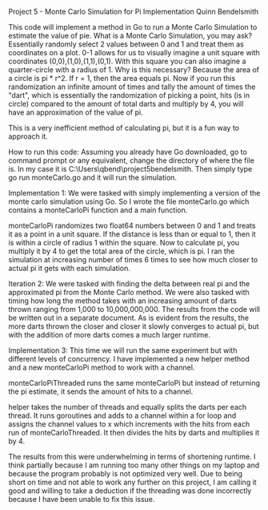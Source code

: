 Project 5 - Monte Carlo Simulation for Pi Implementation
Quinn Bendelsmith

This code will implement a method in Go to run a Monte Carlo Simulation to estimate the value of pie.  What is a Monte Carlo Simulation, you may ask? Essentially randomly select 2 values between 0 and 1 and treat them as coordinates on a plot. 0-1 allows for us to visually imagine a unit square with coordinates (0,0),(1,0),(1,1),(0,1). With this square you can also imagine a quarter-circle with a radius of 1. Why is this necessary? Because the area of a circle is pi * r^2. If r = 1, then the area equals pi. Now if you run this randomization an infinite amount of times and tally the amount of times the "dart", which is essentially the randomization of picking a point, hits (is in circle) compared to the amount of total darts and multiply by 4, you will have an approximation of the value of pi.

This is a very inefficient method of calculating pi, but it is a fun way to approach it.

How to run this code: Assuming you already have Go downloaded, go to command prompt or any equivalent, change the directory of where the file is. In my case it is C:\Users\qbend\project5bendelsmith. Then simply type go run monteCarlo.go and it will run the simulation.

Implementation 1: We were tasked with simply implementing a version of the monte carlo simulation using Go. So I wrote the file monteCarlo.go which contains a monteCarloPi function and a main function.

monteCarloPi randomizes two float64 numbers between 0 and 1 and treats it as a point in a unit square. If the distance is less than or equal to 1, then it is within a circle of radius 1 within the square. Now to calculate pi, you multiply it by 4 to get the total area of the circle, which is pi. I ran the simulation at increasing number of times 6 times to see how much closer to actual pi it gets with each simulation.

Iteration 2: We were tasked with finding the delta between real pi and the approximated pi from the Monte Carlo method. We were also tasked with timing how long the method takes with an increasing amount of darts thrown ranging from 1,000 to 10,000,000,000. The results from the code will be written out in a separate document. As is evident from the results, the more darts thrown the closer and closer it slowly converges to actual pi, but with the addition of more darts comes a much larger runtime.

Implementation 3: This time we will run the same experiment but with different levels of concurrency. I have implemented a new helper method and a new monteCarloPi method to work with a channel.

monteCarloPiThreaded runs the same monteCarloPi but instead of returning the pi estimate, it sends the amount of hits to a channel.

helper takes the number of threads and equally splits the darts per each thread. It runs goroutines and adds to a channel within a for loop and assigns the channel values to x which increments with the hits from each run of monteCarloThreaded. It then divides the hits by darts and multiplies it by 4.

The results from this were underwhelming in terms of shortening runtime. I think partially because I am running too many other things on my laptop and because the program probably is not optimized very well. Due to being short on time and not able to work any further on this project, I am calling it good and willing to take a deduction if the threading was done incorrectly because I have been unable to fix this issue. 
